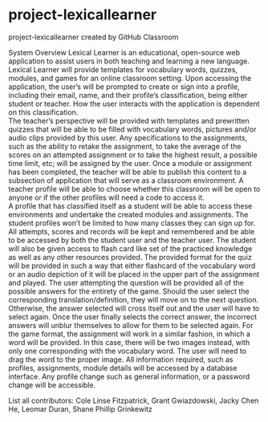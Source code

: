 # project-lexicallearner
project-lexicallearner created by GitHub Classroom

System Overview
Lexical Learner is an educational, open-source web application to assist users in both teaching and learning a new language. Lexical Learner will provide templates for vocabulary words, quizzes, modules, and games for an online classroom setting. Upon accessing the application, the user’s will be prompted to create or sign into a profile, including their email, name, and their profile’s classification, being either student or teacher. How the user interacts with the application is dependent on this classification.  
The teacher’s perspective will be provided with templates and prewritten quizzes that will be able to be filled with vocabulary words, pictures and/or audio clips provided by this user. Any specifications to the assignments, such as the ability to retake the assignment, to take the average of the scores on an attempted assignment or to take the highest result, a possible time limit, etc; will be assigned by the user.  Once a module or assignment has been completed, the teacher will be able to publish this content to a subsection of application that will serve as a classroom environment. A teacher profile will be able to choose whether this classroom will be open to anyone or if the other profiles will need a code to access it.  
A profile that has classified itself as a student will be able to access these environments and undertake the created modules and assignments. The student profiles won’t be limited to how many classes they can sign up for. All attempts, scores and records will be kept and remembered and be able to be accessed by both the student user and the teacher user. The student will also be given access to flash card like set of the practiced knowledge as well as any other resources provided. 
The provided format for the quiz will be provided in such a way that either flashcard of the vocabulary word or an audio depiction of it will be placed in the upper part of the assignment and played. The user attempting the question will be provided all of the possible answers for the entirety of the game. Should the user select the corresponding translation/definition, they will move on to the next question. Otherwise, the answer selected will cross itself out and the user will have to select again. Once the user finally selects the correct answer, the incorrect answers will unblur themselves to allow for them to be selected again. For the game format, the assignment will work in a similar fashion, in which a word will be provided. In this case, there will be two images instead, with only one corresponding with the vocabulary word. The user will need to drag the word to the proper image. 
All information required, such as profiles, assignments, module details will be accessed by a database interface. Any profile change such as general information, or a password change will be accessible.



List all contributors: Cole Linse Fitzpatrick, Grant Gwiazdowski, Jacky Chen He, Leomar Duran, Shane Phillip Grinkewitz
